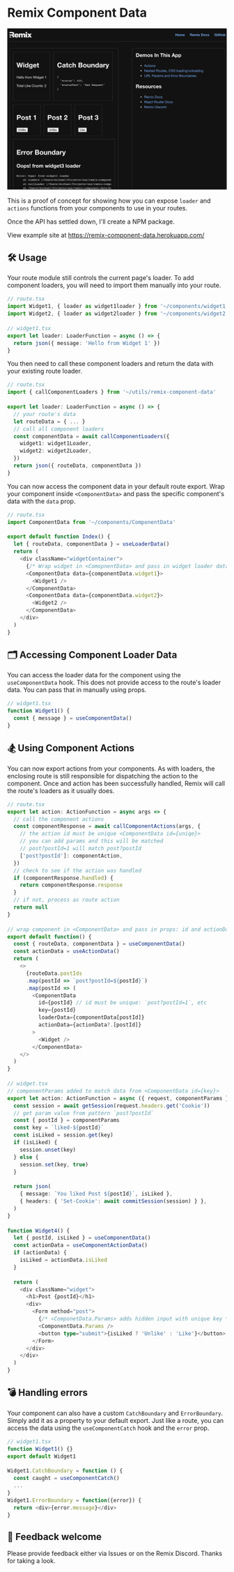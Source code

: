 # Remix Component Data

<img src="./images/screenshot.png" alt="Screenshot of Component Data with error handling"/>

This is a proof of concept for showing how you can expose `loader` and `actions` functions
from your components to use in your routes.

Once the API has settled down, I'll create a NPM package.

View example site at https://remix-component-data.herokuapp.com/

## 🛠 Usage

Your route module still controls the current page's loader. To add component
loaders, you will need to import them manually into your route.

```ts
// route.tsx
import Widget1, { loader as widget1loader } from '~/components/widget1'
import Widget2, { loader as widget2loader } from '~/components/widget2'

// widget1.tsx
export let loader: LoaderFunction = async () => {
  return json({ message: 'Hello from Widget 1' })
}
```

You then need to call these component loaders and return the data with your
existing route loader.

```ts
// route.tsx
import { callComponentLoaders } from '~/utils/remix-component-data'

export let loader: LoaderFunction = async () => {
  // your route's data
  let routeData = { ... }
  // call all component loaders
  const componentData = await callComponentLoaders({
    widget1: widget1Loader,
    widget2: widget2Loader,
  })
  return json({ routeData, componentData })
}
```

You can now access the component data in your default route export. Wrap your
component inside `<ComponentData>` and pass the specific component's data with
the `data` prop.

```ts
// route.tsx
import ComponentData from '~/components/ComponentData'

export default function Index() {
  let { routeData, componentData } = useLoaderData()
  return (
    <div className="widgetContainer">
      {/* Wrap widget in <ComopnentData> and pass in widget loader data */}
      <ComponentData data={componentData.widget1}>
        <Widget1 />
      </ComponentData>
      <ComponentData data={componentData.widget2}>
        <Widget2 />
      </ComponentData>
    </div>
  )
}
```

## 🗂 Accessing Component Loader Data

You can access the loader data for the component using the `useComponentData` hook.
This does not provide access to the route's loader data. You can pass that in
manually using props.

```ts
// widget1.tsx
function Widget1() {
  const { message } = useComponentData()
}
```

## 🏂 Using Component Actions

You can now export actions from your components. As with loaders, the enclosing
route is still responsible for dispatching the action to the component. Once
and action has been successfully handled, Remix will call the route's loaders
as it usually does.

```ts
// route.tsx
export let action: ActionFunction = async args => {
  // call the component actions
  const componentResponse = await callComponentActions(args, {
    // the action id must be unique <ComponentData id={uniqe}>
    // you can add params and this will be matched
    // post?postId=1 will match post?postId
    ['post?postId']: componentAction,
  })
  // check to see if the action was handled
  if (componentResponse.handled) {
    return componentResponse.response
  }
  // if not, process as route action
  return null
}

// wrap component in <ComponentData> and pass in props: id and actionData
export default function() {
  const { routeData, componentData } = useComponentData()
  const actionData = useActionData()
  return (
    <>
      {routeData.postIds
      .map(postId => `post?postId=${postId}`)
      .map(postId => (
        <ComponentData
          id={postId} // id must be unique: `post?postId=1`, etc
          key={postId}
          loaderData={componentData[postId]}
          actionData={actionData?.[postId]}
        >
          <Widget />
        </ComponentData>
    </>
  )
}

// widget.tsx
// componentParams added to match data from <ComponentData id={key}>
export let action: ActionFunction = async ({ request, componentParams }) => {
  const session = await getSession(request.headers.get('Cookie'))
  // get param value from pattern `post?postId`
  const { postId } = componentParams
  const key = `liked-${postId}`
  const isLiked = session.get(key)
  if (isLiked) {
    session.unset(key)
  } else {
    session.set(key, true)
  }

  return json(
    { message: `You liked Post ${postId}`, isLiked },
    { headers: { 'Set-Cookie': await commitSession(session) } },
  )
}

function Widget4() {
  let { postId, isLiked } = useComponentData()
  const actionData = useComponentActionData()
  if (actionData) {
    isLiked = actionData.isLiked
  }

  return (
    <div className="widget">
      <h1>Post {postId}</h1>
      <div>
        <Form method="post">
          {/* <ComponetData.Params> adds hidden input with unique key */}
          <ComponentData.Params />
          <button type="submit">{isLiked ? 'Unlike' : 'Like'}</button>
        </Form>
      </div>
    </div>
  )
}

```

## 💣 Handling errors

Your component can also have a custom `CatchBoundary` and `ErrorBoundary`. Simply
add it as a property to your default export. Just like a route, you can access the
data using the `useComponentCatch` hook and the `error` prop.

```ts
// widget1.tsx
function Widget1() {}
export default Widget1

Widget1.CatchBoundary = function () {
  const caught = useComponentCatch()
  ...
}
Widget1.ErrorBoundary = function({error}) {
  return <div>{error.message}</div>
}
```

## 🙏 Feedback welcome

Please provide feedback either via Issues or on the Remix Discord. Thanks for
taking a look.
